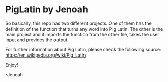 # PigLatin by Jenoah

So basically, this repo has two different projects.
    One of them has the definition of the function that turns any word into Pig Latin. 
    The other is the main project and it imports the function from the other file,  takes the user input and provides the output.

For further information about Pig Latin, please check the following source:
    https://en.wikipedia.org/wiki/Pig_Latin

Enjoy!

-Jenoah